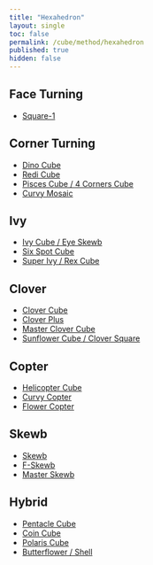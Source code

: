 ```yaml
---
title: "Hexahedron"
layout: single
toc: false
permalink: /cube/method/hexahedron
published: true
hidden: false
---
```


<head>
  <base target="_self">
</head>



## Face Turning

- [Square-1](/cube/method/hexahedron/face_turning/square-1)



## Corner Turning

- [Dino Cube](/cube/method/hexahedron/corner_turning/dino_cube)
- [Redi Cube](/cube/method/hexahedron/corner_turning/redi_cube)
- [Pisces Cube / 4 Corners Cube](/cube/method/hexahedron/corner_turning/pisces_cube_4_corners_cube)
- [Curvy Mosaic](/cube/method/hexahedron/corner_turning/curvy_mosaic)



## Ivy

- [Ivy Cube / Eye Skewb](/cube/method/hexahedron/ivy/ivy_cube_eye_skewb)
- [Six Spot Cube](/cube/method/hexahedron/ivy/six_spot_cube)
- [Super Ivy / Rex Cube](/cube/method/hexahedron/ivy/super_ivy_rex_cube)



## Clover

- [Clover Cube](/cube/method/hexahedron/clover/clover_cube)
- [Clover Plus](/cube/method/hexahedron/clover/clover_plus)
- [Master Clover Cube](/cube/method/hexahedron/clover/master_clover_cube)
- [Sunflower Cube / Clover Square](/cube/method/hexahedron/clover/sunflower_cube_clover_square)



## Copter

- [Helicopter Cube](/cube/method/hexahedron/copter/helicopter_cube)
- [Curvy Copter](/cube/method/hexahedron/copter/curvy_copter)
- [Flower Copter](/cube/method/hexahedron/copter/flower_copter)



## Skewb

- [Skewb](/cube/method/hexahedron/skewb/skewb)
- [F-Skewb](/cube/method/hexahedron/skewb/F-skewb)
- [Master Skewb](/cube/method/hexahedron/skewb/master_skewb)



## Hybrid

- [Pentacle Cube](/cube/method/hexahedron/hybrid/pentacle_cube)
- [Coin Cube](/cube/method/hexahedron/hybrid/coin_cube)
- [Polaris Cube](/cube/method/hexahedron/hybrid/polaris_cube)
- [Butterflower / Shell](/cube/method/hexahedron/hybrid/butterflower_shell)
